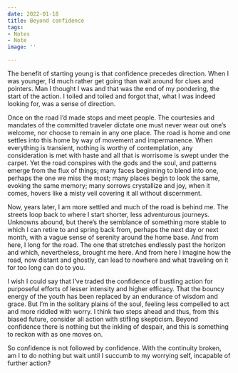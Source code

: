 ```yaml
---
date: 2022-01-18
title: Beyond confidence
tags:
- Notes
- Note
image: ''

---
```

The benefit of starting young is that confidence precedes direction. When I was younger, I’d much rather get going than wait around for clues and pointers. Man I thought I was and that was the end of my pondering, the start of the action. I toiled and toiled and forgot that, what I was indeed looking for, was a sense of direction.

Once on the road I’d made stops and meet people. The courtesies and mandates of the committed traveler díctate one must never wear out one’s welcome, nor choose to remain in any one place. The road is home and one settles into this home by way of movement and impermanence. When everything is transient, nothing is worthy of contemplation, any consideration is met with haste and all that is worrisome is swept under the carpet. Yet the road conspires with the gods and the soul, and patterns emerge from the flux of things; many faces beginning to blend into one, perhaps the one we miss the most; many places begin to look the same, evoking the same memory; many sorrows crystallize and joy, when it comes, hovers like a misty veil covering it all without discernment.

Now, years later, I am more settled and much of the road is behind me. The streets loop back to where I start shorter, less adventurous journeys. Unknowns abound, but there’s the semblance of something more stable to which I can retire to and spring back from, perhaps the next day or next month, with a vague sense of serenity around the home base. And from here, I long for the road. The one that stretches endlessly past the horizon and which, nevertheless, brought me here. And from here I imagine how the road, now distant and ghostly, can lead to nowhere and what traveling on it for too long can do to you.

I wish I could say that I’ve traded the confidence of bustling action for purposeful efforts of lesser intensity and higher efficacy. That the bouncy energy of the youth has been replaced by an endurance of wisdom and grace. But I’m in the solitary plains of the soul, feeling less compelled to act and more riddled with worry. I think two steps ahead and thus, from this biased future, consider all action with stifling skepticism. Beyond confidence there is nothing but the inkling of despair, and this is something to reckon with as one moves on.

So confidence is not followed by confidence. With the continuity broken, am I to do nothing but wait until I succumb to my worrying self, incapable of further action? 